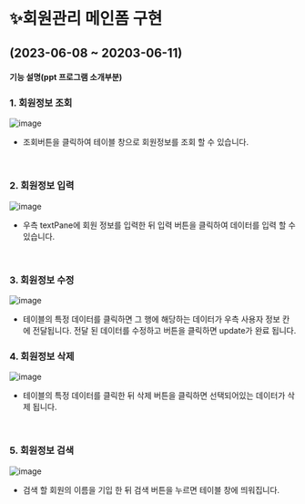 # ✨회원관리 메인폼 구현
(2023-06-08 ~ 20203-06-11)
---
#### 기능 설명(ppt 프로그램 소개부분)
### 1. 회원정보 조회 
![image](https://github.com/SEUNGACHOI0925/javaProject-MainForm-/assets/112832677/0980c907-6bb5-4f24-b7b0-7b0d7809cd6c)
- 조회버튼을 클릭하여 테이블 창으로 회원정보를 조회 할 수 있습니다.
<br>

### 2. 회원정보 입력 
![image](https://github.com/SEUNGACHOI0925/javaProject/assets/112832677/692955fe-0439-4160-854e-71b2d35ea27e)
- 우측 textPane에 회원 정보를 입력한 뒤 입력 버튼을 클릭하여 데이터를 입력 할 수 있습니다.
 <br>

### 3. 회원정보 수정
![image](https://github.com/SEUNGACHOI0925/javaProject/assets/112832677/a43521b0-f8f1-44c4-b4dd-6744641b8cfd)
- 테이블의 특정 데이터를 클릭하면 그 행에 해당하는 데이터가 우측 사용자 정보 칸에 전달됩니다.
  전달 된 데이터를 수정하고 버튼을 클릭하면 update가 완료 됩니다.
  <br>

### 4. 회원정보 삭제 
![image](https://github.com/SEUNGACHOI0925/javaProject/assets/112832677/ca866dc4-2f6f-48e5-8191-fb2a7220752f)
- 테이블의 특정 데이터를 클릭한 뒤 삭제 버튼을 클릭하면 선택되어있는 데이터가 삭제 됩니다.
<br>

### 5. 회원정보 검색
![image](https://github.com/SEUNGACHOI0925/javaProject/assets/112832677/695a14a3-10a8-471c-9df2-b3b790d6608b)
- 검색 할 회원의 이름을 기입 한 뒤 검색 버튼을 누르면 테이블 창에 띄워집니다.
<br>



